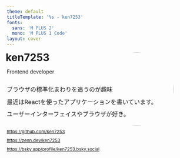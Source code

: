 ```yaml
---
theme: default
titleTemplate: '%s - ken7253'
fonts:
  sans: 'M PLUS 2'
  mono: 'M PLUS 1 Code'
layout: cover
---
```

<!-- markdownlint-disable first-line-h1 -->
<div style="display: flex; flex-direction: column; gap: 24px;">
  <div style="display: flex; justify-content: space-between; position: relative;">
    <div style="display: flex; flex-direction: column; gap: 16px;">
      <h1 style="margin: 0 0 0 -3px; line-height: 1;">ken7253</h1>
      <p style="margin: 0;">Frontend developer</p>
    </div>
    <img alt="" src="https://dairoku-studio.com/ogp-thumbnail.png" style="position:absolute; top:0; right:50px; width: 200px; border-radius: 100vh;">
  </div>

  <div>
    <p style="font-size: 1rem; line-height: 2.1; margin: 0;">
      ブラウザの標準化まわりを追うのが趣味<br>
      最近はReactを使ったアプリケーションを書いています。<br>
      ユーザーインターフェイスやブラウザが好き。
    </p>
  </div>

  <div style="display: flex; gap: 12px; flex-direction: column;">
    <a href="https://github.com/ken7253" style="display: flex; flex-direction: column; gap: 8px; width: fit-content;">
      <span style="display: flex; gap: 8px; align-items: center; line-height: 1; font-size: 0.75rem;">
        <radix-icons-github-logo />https://github.com/ken7253
      </span>
    </a>
    <a href="https://zenn.dev/ken7253" style="display: flex; flex-direction: column; gap: 8px; width: fit-content;">
      <span style="display: flex; gap: 8px; align-items: center; line-height: 1; font-size: 0.75rem;">
        <simple-icons-zenn/>https://zenn.dev/ken7253
      </span>
    </a>
    <a href="https://bsky.app/profile/ken7253.bsky.social" style="display: flex; flex-direction: column; gap: 8px; width: fit-content;">
      <span style="display: flex; gap: 8px; align-items: center; line-height: 1; font-size: 0.75rem;">
        <simple-icons-bluesky/>https://bsky.app/profile/ken7253.bsky.social
      </span>
    </a>
  </div>
</div>
